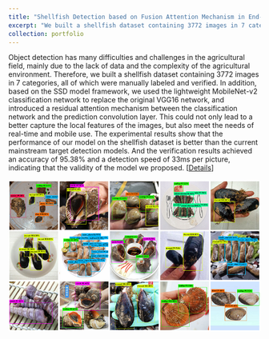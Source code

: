 ```yaml
---
title: "Shellfish Detection based on Fusion Attention Mechanism in End-to-End Network"
excerpt: "We built a shellfish dataset containing 3772 images in 7 categories, all of which were manually labeled and verified. And the experimental results achieved an accuracy of 95.38% and a detection speed of 33ms per picture (Click on the title for details).<br/><img src='/images/shellfish.png'>"
collection: portfolio
---
```


Object detection has many difficulties and challenges in the agricultural field, mainly due to the lack of data and the complexity of the agricultural environment. Therefore, we built a shellfish dataset containing 3772 images in 7 categories, all of which were manually labeled and verified. In addition, based on the SSD model framework, we used the lightweight MobileNet-v2 classification network to replace the original VGG16 network, and introduced a residual attention mechanism between the classification network and the prediction convolution layer. This could not only lead to a better capture the local features of the images, but also meet the needs of real-time and mobile use. The experimental results show that the performance of our model on the shellfish dataset is better than the current mainstream target detection models. And the verification results achieved an accuracy of 95.38% and a detection speed of 33ms per picture, indicating that the validity of the model we proposed. [[Details](https://ayameyao.github.io/publication/2019-PRCV)]
<br/><br/><img src='/images/shellfish.png'>